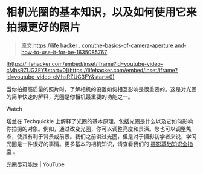 # 相机光圈的基本知识，以及如何使用它来拍摄更好的照片

> 原文:[https://life hacker . com/the-basics-of-camera-aperture and-how-to-use-it-for-be-1635085767](https://lifehacker.com/the-basics-of-camera-aperture-and-how-to-use-it-for-be-1635085767)

 [https://lifehacker.com/embed/inset/iframe?id=youtube-video-cMhsRZUG3FY&start=0](https://lifehacker.com/embed/inset/iframe?id=youtube-video-cMhsRZUG3FY&start=0) 

当你拍摄高质量的照片时，了解相机的设置如何相互影响是很重要的。这是对光圈的简单快速的解释，光圈是你相机最重要的功能之一。

Watch

塔兰在 Techquickie 上解释了光圈的基本原理，包括光圈是什么以及它如何影响你拍摄的对象。例如，通过改变光圈，你可以调整亮度和景深。您也可以调整焦点，使其有利于背景或前景。我们之前讲过光圈，但是对于摄影初学者来说，学习光圈是一件很好的事情。更多基本的相机知识，请查看我们的 [摄影基础知识全指南](https://lifehacker.com/basics-of-photography-the-complete-guide-5815742) 。

[光圈尽可能快](https://www.youtube.com/watch?v=cMhsRZUG3FY) | YouTube